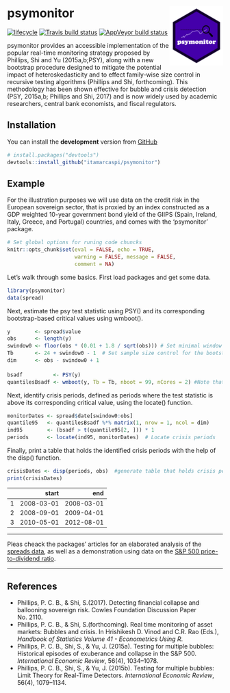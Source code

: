 
<!-- README.md is generated from README.Rmd. Please edit that file -->

# psymonitor <img src="man/figures/logo.png" align="right" height=139/>

[![lifecycle](https://img.shields.io/badge/lifecycle-experimental-orange.svg)](https://www.tidyverse.org/lifecycle/#experimental)
[![Travis build
status](https://travis-ci.org/itamarcaspi/psymonitor.svg?branch=master)](https://travis-ci.org/itamarcaspi/psymonitor)
[![AppVeyor build
status](https://ci.appveyor.com/api/projects/status/github/itamarcaspi/psymonitor?branch=master&svg=true)](https://ci.appveyor.com/project/itamarcaspi/psymonitor)

psymonitor provides an accessible implementation of the popular
real-time monitoring strategy proposed by Phillips, Shi and Yu
(2015a,b;PSY), along with a new bootstrap procedure designed to mitigate
the potential impact of heteroskedasticity and to effect family-wise
size control in recursive testing algorithms (Phillips and Shi,
forthcoming). This methodology has been shown effective for bubble and
crisis detection (PSY, 2015a,b; Phillips and Shi, 2017) and is now
widely used by academic researchers, central bank economists, and fiscal
regulators.

## Installation

You can install the **development** version from
[GitHub](https://github.com/itamarcaspi/psymonitor/)

``` r
# install.packages("devtools")
devtools::install_github("itamarcaspi/psymonitor")
```

## Example

For the illustration purposes we will use data on the credit risk in the
European sovereign sector, that is proxied by an index constructed as a
GDP weighted 10-year government bond yield of the GIIPS (Spain, Ireland,
Italy, Greece, and Portugal) countries, and comes with the ‘psymonitor’
package.

``` r
# Set global options for runing code chuncks
knitr::opts_chunk$set(eval = FALSE, echo = TRUE,
                      warning = FALSE, message = FALSE,
                      comment = NA)
```

Let’s walk through some basics. First load packages and get some data.

``` r
library(psymonitor)
data(spread)
```

Next, estimate the psy test statistic using PSY() and its corresponding
bootstrap-based critical values using wmboot().

``` r
y        <- spread$value
obs      <- length(y)
swindow0 <- floor(obs * (0.01 + 1.8 / sqrt(obs))) # Set minimal window size
Tb       <- 24 + swindow0 - 1  # Set sample size control for the bootstrap precedure
dim      <- obs - swindow0 + 1

bsadf          <- PSY(y)
quantilesBsadf <- wmboot(y, Tb = Tb, nboot = 99, nCores = 2) #Note that the number of cores is arbitrarily set to 2.
```

Next, identify crisis periods, defined as periods where the test
statistic is above its corresponding critical value, using the locate()
function.

``` r
monitorDates <- spread$date[swindow0:obs]
quantile95   <- quantilesBsadf %*% matrix(1, nrow = 1, ncol = dim)
ind95        <- (bsadf > t(quantile95[2, ])) * 1
periods      <- locate(ind95, monitorDates)  # Locate crisis periods
```

Finally, print a table that holds the identified crisis periods with the
help of the disp()
function.

``` r
crisisDates <- disp(periods, obs)  #generate table that holds crisis periods
print(crisisDates)
```

|   |      start |        end |
| -: | ---------: | ---------: |
| 1 | 2008-03-01 | 2008-03-01 |
| 2 | 2008-09-01 | 2009-04-01 |
| 3 | 2010-05-01 | 2012-08-01 |

-----

Pleas cheack the packages’ articles for an elaborated analysis of the
[spreads
data](https://itamarcaspi.github.io/psymonitor/articles/illustrationSNP.html),
as well as a demonstration using data on the [S\&P 500 price-to-dividend
ratio](https://itamarcaspi.github.io/psymonitor/articles/illustrationBONDS.html).

-----

## References

  - Phillips, P. C. B., & Shi, S.(2017). Detecting financial collapse
    and ballooning sovereign risk. Cowles Foundation Discussion Paper
    No. 2110.
  - Phillips, P. C. B., & Shi, S.(forthcoming). Real time monitoring of
    asset markets: Bubbles and crisis. In Hrishikesh D. Vinod and C.R.
    Rao (Eds.), *Handbook of Statistics Volume 41 - Econometrics Using
    R*.
  - Phillips, P. C. B., Shi, S., & Yu, J. (2015a). Testing for multiple
    bubbles: Historical episodes of exuberance and collapse in the S\&P
    500. *International Economic Review*, 56(4), 1034–1078.
  - Phillips, P. C. B., Shi, S., & Yu, J. (2015b). Testing for multiple
    bubbles: Limit Theory for Real-Time Detectors. *International
    Economic Review*, 56(4), 1079–1134.
